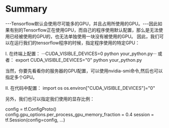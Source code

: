 # Summary

---Tensorflow默认会使用尽可能多的GPU，并且占用所使用的GPU。---因此如果有别的Tensorflow正在使用GPU，而自己的程序使用默认配置，那么是无法使用已经被使用的GPU的，也无法单独使用一块没有被使用的GPU。 
因此，我们可以在运行我们的tensorflow程序的时候，指定程序使用的特定GPU：

Ⅰ. 在终端上配置：
···CUDA_VISIBLE_DEVICES=0 python your_python.py···
或者：
export CUDA_VISIBLE_DEVICES="0"
python your_python.py

当然，你要先看看你的服务器的GPU配置，可以使用nvidia-smi命令,然后也可以指定多个GPU。

Ⅱ. 在代码中配置：
import os
os.environ["CUDA_VISIBLE_DEVICES"]="0"

另外，我们也可以指定我们使用的显存比例：

config = tf.ConfigProto()
config.gpu_options.per_process_gpu_memory_fraction = 0.4
session = tf.Session(config=config, ...)
